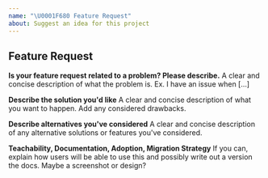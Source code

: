 ```yaml
---
name: "\U0001F680 Feature Request"
about: Suggest an idea for this project
---
```


## Feature Request

**Is your feature request related to a problem? Please describe.** A clear and concise
description of what the problem is. Ex. I have an issue when [...]

**Describe the solution you'd like** A clear and concise description of what you want to
happen. Add any considered drawbacks.

**Describe alternatives you've considered** A clear and concise description of any
alternative solutions or features you've considered.

**Teachability, Documentation, Adoption, Migration Strategy** If you can, explain how
users will be able to use this and possibly write out a version the docs. Maybe a
screenshot or design?
